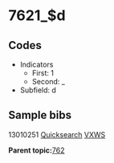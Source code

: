 # 7621\_$d

## Codes

-   Indicators
    -   First: 1
    -   Second: \_
-   Subfield: d

## Sample bibs

13010251 [Quicksearch](https://search.library.yale.edu/catalog/13010251) [VXWS](http://prodorbis.library.yale.edu:7014/vxws/GetHoldingsService?bibId=13010251)

**Parent topic:**[762](../../tags/762/762.md)

